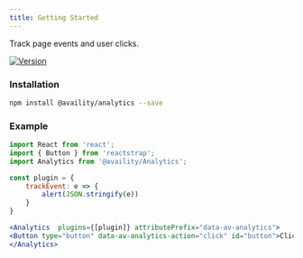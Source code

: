 ```yaml
---
title: Getting Started
---
```


Track page events and user clicks.

[![Version](https://img.shields.io/npm/v/@availity/analytics.svg?style=for-the-badge)](https://www.npmjs.com/package/@availity/analytics)

### Installation

```bash
npm install @availity/analytics --save
```

### Example

```jsx
import React from 'react';
import { Button } from 'reactstrap';
import Analytics from '@availity/Analytics';

const plugin = {
    trackEvent: e => {
        alert(JSON.stringify(e))
    }
}

<Analytics  plugins={[plugin]} attributePrefix="data-av-analytics">
<Button type="button" data-av-analytics-action="click" id="button">Click Me</Button>
</Analytics>
```
